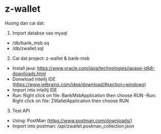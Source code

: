 # z-wallet
Huong dan cai dat:

1. Import databse vao mysql
- /db/bank_msb.sq
- /db/zwallet.sql

2. Cai dat project: z-wallet & bank-msb
- Install java: https://www.oracle.com/java/technologies/javase-jdk8-downloads.html
- Donwload intellij IDE (https://www.jetbrains.com/idea/download/#section=windows)
- Import into intellij IDE
- Run: Right click on file: BankMsbApplication then choose RUN
-Run: Right click on file: ZWalletApplication then choose RUN

3. Test API
- Using: PostMan (https://www.postman.com/downloads/)
- Import into postman: /api/zwallet.postman_collection.json